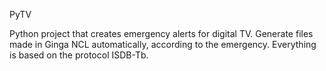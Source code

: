 PyTV

Python project that creates emergency alerts for digital TV.
Generate files made in Ginga NCL automatically, according to the emergency.
Everything is based on the protocol ISDB-Tb.
